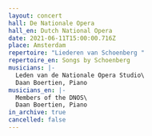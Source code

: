 ```yaml
---
layout: concert
hall: De Nationale Opera
hall_en: Dutch National Opera
date: 2021-06-11T15:00:00.716Z
place: Amsterdam
repertoire: "Liederen van Schoenberg "
repertoire_en: Songs by Schoenberg
musicians: |-
  Leden van de Nationale Opera Studio\
  Daan Boertien, Piano
musicians_en: |-
  Members of the DNOS\
  Daan Boertien, Piano
in_archive: true
cancelled: false
---
```

